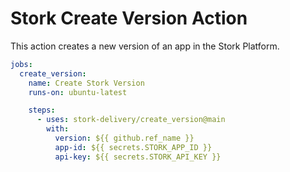 # Stork Create Version Action

This action creates a new version of an app in the Stork Platform.

```yaml
jobs:
  create_version:
    name: Create Stork Version
    runs-on: ubuntu-latest

    steps:
      - uses: stork-delivery/create_version@main
        with:
          version: ${{ github.ref_name }}
          app-id: ${{ secrets.STORK_APP_ID }}
          api-key: ${{ secrets.STORK_API_KEY }}
```
